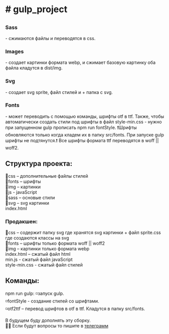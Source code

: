 <h1># gulp_project</h1>
<h2 align="center>Данный сборщик задач может:</h2>
<h3>Все файлы сжатые</h3>
<h3>JavaScript</h3> - можно строить модульную структуру, так как для сборки модулей у нас есть плагин webpack. Также весь код будет переведен
из нового стандарта в старый зачет babel.<br>
<h3>Html</h3> - `img src " alt=""` картинки можно писать так, есть модуль который автоматически будет создавать тег picture. Будет 2 картинки
одна формата который в папке src/img, другой webp.<br>
<h3>Sass</h3> - сжимаются файлы и переводятся в css.<br>
<h3>Images</h3> - создает картинки формата webp, и сжимает базовую картинку оба файла кладутся в dist/img.<br>
<h3>Svg</h3> - создает svg sprite, файл стилей и + папка с svg.<br>
<h3>Fonts</h3> - может переводить с помощью команды, шрифты otf в ttf. Также, чтобы автоматически создать стили под шрифты в файл 
style-min.css - нужно при запущенном gulp прописать npm run fontStyle. 
❗Шрифты обновляются только когда кладем их в папку src/fonts. При запуске  gulp шрифты не подтянутся.❗
Все шрифты формата ttf переводятся в woff || woff2.
<h2>Структура проекта:</h2>
📁css – дополнительные файлы стилей<br>
📁fonts – шрифты <br>
📁img – картинки<br>
📁js - javaScript<br>
📁sass – основые стили<br>
📁svg – svg картинки<br>
index.html
<h3>Продакшен:</h3>
📁css – содержит папку  svg где хранятся svg картинки + файл sprite.css где создаются классы на svg<br>
📁fonts – шрифты только формата woff || woff2 <br>
📁img – картинки только формата webp<br>
index.html – сжатый файл html<br>
min.js - сжатый файл javaScript<br>
style-min.css - сжатый файл стилей<br>
<h2>Команды:</h2>
	npm run gulp: 
  ◽запуск gulp.<br>
	◽fontStyle - создание стилей со шрифтами.<br>
  ◽otf2ttf – перевод шрифтов в otf в ttf. Кладутся в папку src/fonts. <br>
  
 В будущем буду дополнять эту сборку.<br>
 🙋‍♂️ Если будут вопросы то пишите в <a href="https://t.me/AlexRogach">телеграмм</a><br>

